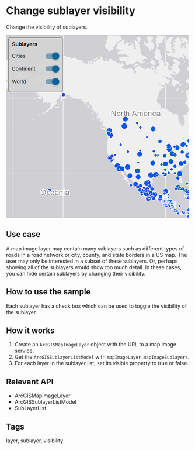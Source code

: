 # Change sublayer visibility

Change the visibility of sublayers.

![](screenshot.png)

## Use case

A map image layer may contain many sublayers such as different types of roads in a road network or city, county, and state borders in a US map. The user may only be interested in a subset of these sublayers. Or, perhaps showing all of the sublayers would show too much detail. In these cases, you can hide certain sublayers by changing their visibility.

## How to use the sample

Each sublayer has a check box which can be used to toggle the visibility of the sublayer.

## How it works

1.  Create an `ArcGISMapImageLayer` object with the URL to a map image service.
2.  Get the `ArcGISSublayerListModel` with `mapImageLayer.mapImageSublayers`.
3.  For each layer in the sublayer list, set its visible property to true or false.

## Relevant API

* ArcGISMapImageLayer
* ArcGISSublayerListModel
* SubLayerList

## Tags

layer, sublayer, visibility
